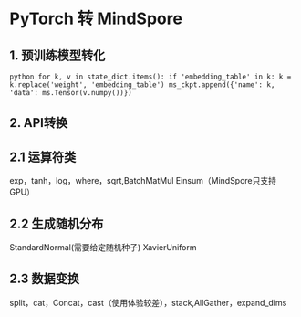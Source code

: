 # PyTorch 转 MindSpore

## 1. 预训练模型转化
``python
for k, v in state_dict.items():
        if 'embedding_table' in k:
            k = k.replace('weight', 'embedding_table')
        ms_ckpt.append({'name': k, 'data': ms.Tensor(v.numpy())})
``
## 2. API转换

## 2.1 运算符类
exp，tanh，log，where，sqrt,BatchMatMul
Einsum（MindSpore只支持GPU）

## 2.2 生成随机分布
StandardNormal(需要给定随机种子)
XavierUniform

## 2.3 数据变换 
split，cat，Concat，cast（使用体验较差），stack,AllGather，expand_dims
